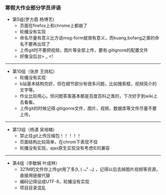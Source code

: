### 寒假大作业部分学员评语 ###
+	第5组(罗方霞	杨博艺)	
	+	页面在firefox上和chrome上都崩了
	+	轮播没有实现
	+	命名尽量有意义比方说msg-form就很有意义，而kuang,bofang之类的命名不要再出现了
	+	上传git时不要把视频，图片等全部上传，要有.gitignore的配置文件
	+	好像没后台> _ <!

----------------------------------------------------------------------
  
+	第10组（张彦	王炜松）
	+	轮播没有实现
	+	b站基本结构完好，但在细节部分有很多问题，比如搜索框，视频简介的文字等。
	+	作业比较用心，但问题答案基本都是百度百科之类的，下次好歹到wiki上去看看。
	+	上传git的时候记得.gitigonre文件，图片，视频，数据库等文件尽量不要上传。

----------------------------------------------------------------------
+	第13组（杨潇	吴培楠）
	+	禁止往git上传压缩包！！！！！
	+	页面结构比较简单，在chrom下表现不佳
	+	轮播没有实现，ajax原生实现没有考虑IE的兼容

-----------------------------------------------------------------------
+	第4组（李敏娴	叶成林）
	+	321M的文件你上传git用了多久 (﹁"﹁) ，记得以后去掉图片视频等资源，直接用链接代替
	+	编码记得设成UTF-8，轮播没有实现
	+	项目目录混乱
